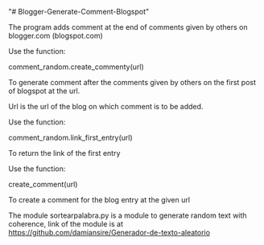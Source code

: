 "# Blogger-Generate-Comment-Blogspot" 

The program adds comment at the end of comments given by others on blogger.com (blogspot.com)


Use the function:

comment_random.create_commenty(url)

To generate comment after the comments given by others on the first post of blogspot at the url.

Url is the url of the blog on which comment is to be added.


Use the function:

comment_random.link_first_entry(url)

To return the link of the first entry


Use the function:

create_comment(url)

To create a comment for the blog entry at the given url


The module sortearpalabra.py is a module to generate random text with coherence, link of the module is at
https://github.com/damiansire/Generador-de-texto-aleatorio

